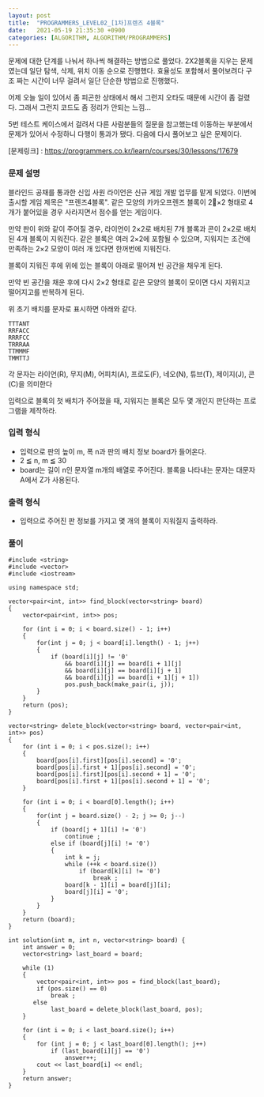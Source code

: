 ```yaml
---
layout: post
title:  "PROGRAMMERS_LEVEL02_[1차]프렌즈 4블록"
date:   2021-05-19 21:35:30 +0900
categories: [ALGORITHM, ALGORITHM/PROGRAMMERS]
---
```


문제에 대한 단계를 나눠서 하나씩 해결하는 방법으로 풀었다. 2X2블록을 지우는 문제였는데 일단 탐색, 삭제, 위치 이동 순으로 진행했다. 효율성도 포함해서 풀어보려다 구조 짜는 시간이 너무 걸려서 일단 단순한 방법으로 진행했다. 

어제 오늘 일이 있어서 좀 피곤한 상태에서 해서 그런지 오타도 때문에 시간이 좀 걸렸다. 그래서 그런지 코드도 좀 정리가 안되는 느낌...

5번 테스트 케이스에서 걸려서 다른 사람분들의 질문을 참고했는데 이동하는 부분에서 문제가 있어서 수정하니 다행이 통과가 됐다. 다음에 다시 풀어보고 싶은 문제이다. 

[문제링크] : https://programmers.co.kr/learn/courses/30/lessons/17679

### 문제 설명
블라인드 공채를 통과한 신입 사원 라이언은 신규 게임 개발 업무를 맡게 되었다. 이번에 출시할 게임 제목은 "프렌즈4블록".
같은 모양의 카카오프렌즈 블록이 2×2 형태로 4개가 붙어있을 경우 사라지면서 점수를 얻는 게임이다.

만약 판이 위와 같이 주어질 경우, 라이언이 2×2로 배치된 7개 블록과 콘이 2×2로 배치된 4개 블록이 지워진다. 같은 블록은 여러 2×2에 포함될 수 있으며, 지워지는 조건에 만족하는 2×2 모양이 여러 개 있다면 한꺼번에 지워진다.

블록이 지워진 후에 위에 있는 블록이 아래로 떨어져 빈 공간을 채우게 된다.

만약 빈 공간을 채운 후에 다시 2×2 형태로 같은 모양의 블록이 모이면 다시 지워지고 떨어지고를 반복하게 된다.

위 초기 배치를 문자로 표시하면 아래와 같다.

```
TTTANT
RRFACC
RRRFCC
TRRRAA
TTMMMF
TMMTTJ
```

각 문자는 라이언(R), 무지(M), 어피치(A), 프로도(F), 네오(N), 튜브(T), 제이지(J), 콘(C)을 의미한다

입력으로 블록의 첫 배치가 주어졌을 때, 지워지는 블록은 모두 몇 개인지 판단하는 프로그램을 제작하라.

### 입력 형식 
- 입력으로 판의 높이 m, 폭 n과 판의 배치 정보 board가 들어온다.
- 2 ≦ n, m ≦ 30
- board는 길이 n인 문자열 m개의 배열로 주어진다. 블록을 나타내는 문자는 대문자 A에서 Z가 사용된다.

### 출력 형식
- 입력으로 주어진 판 정보를 가지고 몇 개의 블록이 지워질지 출력하라.

### 풀이
```
#include <string>
#include <vector>
#include <iostream>

using namespace std;

vector<pair<int, int>> find_block(vector<string> board)
{
    vector<pair<int, int>> pos;
    
    for (int i = 0; i < board.size() - 1; i++)
    {
        for(int j = 0; j < board[i].length() - 1; j++)
        {
            if (board[i][j] != '0'
                && board[i][j] == board[i + 1][j] 
                && board[i][j] == board[i][j + 1]
                && board[i][j] == board[i + 1][j + 1])
                pos.push_back(make_pair(i, j));
        }
    }
    return (pos);
}

vector<string> delete_block(vector<string> board, vector<pair<int, int>> pos)
{
    for (int i = 0; i < pos.size(); i++)
    {
        board[pos[i].first][pos[i].second] = '0';
        board[pos[i].first + 1][pos[i].second] = '0';
        board[pos[i].first][pos[i].second + 1] = '0';
        board[pos[i].first + 1][pos[i].second + 1] = '0';
    }

    for (int i = 0; i < board[0].length(); i++)
    {
        for(int j = board.size() - 2; j >= 0; j--)
        {
            if (board[j + 1][i] != '0')
                continue ;
            else if (board[j][i] != '0')
            {
                int k = j;
                while (++k < board.size())
                    if (board[k][i] != '0')
                        break ;
                board[k - 1][i] = board[j][i];
                board[j][i] = '0';                
            }
        }
    }
    return (board);
}

int solution(int m, int n, vector<string> board) {
    int answer = 0;
    vector<string> last_board = board;
    
    while (1)
    {
        vector<pair<int, int>> pos = find_block(last_board);
        if (pos.size() == 0)
            break ;
       else
            last_board = delete_block(last_board, pos); 
    }
    
    for (int i = 0; i < last_board.size(); i++)
    {
        for (int j = 0; j < last_board[0].length(); j++)
            if (last_board[i][j] == '0')
                answer++;
        cout << last_board[i] << endl;
    } 
    return answer;
}
```